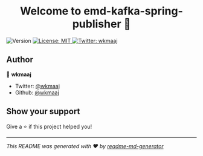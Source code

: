 <h1 align="center">Welcome to emd-kafka-spring-publisher 👋</h1>
<p>
  <img alt="Version" src="https://img.shields.io/badge/version-1.0.0-blue.svg?cacheSeconds=2592000" />
  <a href="#" target="_blank">
    <img alt="License: MIT" src="https://img.shields.io/badge/License-MIT-yellow.svg" />
  </a>
  <a href="https://twitter.com/wkmaaj" target="_blank">
    <img alt="Twitter: wkmaaj" src="https://img.shields.io/twitter/follow/wkmaaj.svg?style=social" />
  </a>
</p>

## Author

👤 **wkmaaj**

* Twitter: [@wkmaaj](https://twitter.com/wkmaaj)
* Github: [@wkmaaj](https://github.com/wkmaaj)

## Show your support

Give a ⭐️ if this project helped you!

***
_This README was generated with ❤️ by [readme-md-generator](https://github.com/kefranabg/readme-md-generator)_